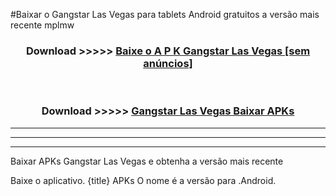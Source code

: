 #Baixar o Gangstar Las Vegas   para tablets Android gratuitos a versão mais recente mplmw


<div align="center">
<h3>Download >>>>> <a href="https://pt-web.web.app/?pt= Gangstar Las Vegas ">Baixe o A P K Gangstar Las Vegas  [sem anúncios]</a></h3><br>

<h3>Download >>>>> <a href="https://pt-web.web.app/?pt= Gangstar Las Vegas ">Gangstar Las Vegas  Baixar APKs</a></h3>
</div>

----------------------------------------------------------

----------------------------------------------------------

----------------------------------------------------------

Baixar APKs Gangstar Las Vegas  e obtenha a versão mais recente

Baixe o aplicativo. {title} APKs O nome é a versão para .Android.


